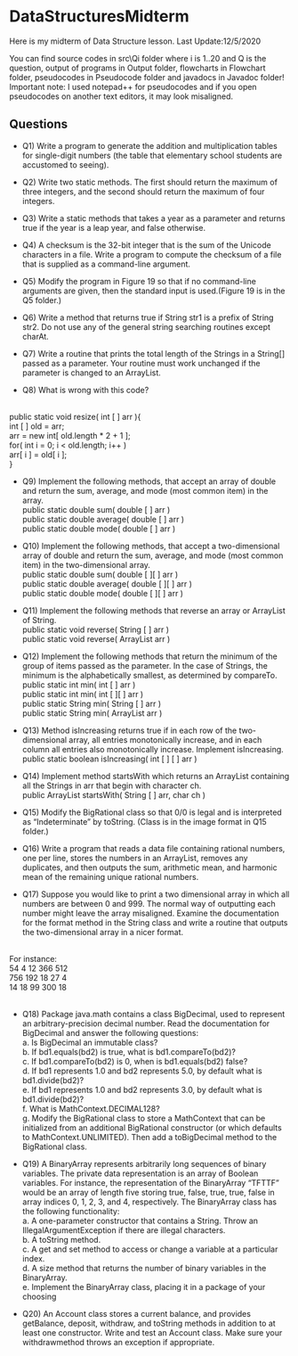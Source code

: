 # DataStructuresMidterm

Here is my midterm of Data Structure lesson. Last Update:12/5/2020

You can find source codes in src\Qi folder where i is 1..20 and Q is the question, output of programs in Output folder, flowcharts in Flowchart folder, pseudocodes in Pseudocode folder and javadocs in Javadoc folder!
<br/>
Important note: I used notepad++ for pseudocodes and if you open pseudocodes on another text editors, it may look misaligned.

## Questions
* Q1) Write a program to generate the addition and multiplication tables for single-digit numbers (the table that elementary school students are accustomed to seeing).

* Q2) Write two static methods. The first should return the maximum of three integers, and the second should return the maximum of four integers.

* Q3) Write a static methods that takes a year as a parameter and returns true if the year is a leap year, and false otherwise.

* Q4) A checksum is the 32-bit integer that is the sum of the Unicode characters in a file. Write a program to compute the checksum of a file that is supplied as a command-line argument.

* Q5) Modify the program in Figure 19 so that if no command-line arguments are given, then the standard input is used.(Figure 19 is in the Q5 folder.)

* Q6) Write a method that returns true if String str1 is a prefix of String str2. Do not use any of the general string searching routines except charAt.

* Q7) Write a routine that prints the total length of the Strings in a String[] passed as a parameter. Your routine must work unchanged if the parameter is changed to an ArrayList<String>.

* Q8) What is wrong with this code?
<br/>
public static void resize( int [ ] arr ){<br/>
  int [ ] old = arr;<br/>
  arr = new int[ old.length * 2 + 1 ];<br/>
  for( int i = 0; i < old.length; i++ )<br/>
  arr[ i ] = old[ i ];<br/>
}<br/>
                               
* Q9) Implement the following methods, that accept an array of double and
return the sum, average, and mode (most common item) in the array.<br/>
public static double sum( double [ ] arr )<br/>
public static double average( double [ ] arr )<br/>
public static double mode( double [ ] arr )<br/>
  
* Q10) Implement the following methods, that accept a two-dimensional
array of double and return the sum, average, and mode (most common
item) in the two-dimensional array.<br/>
public static double sum( double [ ][ ] arr )<br/>
public static double average( double [ ][ ] arr )<br/>
public static double mode( double [ ][ ] arr )<br/>
  
* Q11) Implement the following methods that reverse an array or ArrayList
of String.<br/>
public static void reverse( String [ ] arr )<br/>
public static void reverse( ArrayList<String> arr )<br/>
  
* Q12) Implement the following methods that return the minimum of the group
of items passed as the parameter. In the case of Strings, the minimum is
the alphabetically smallest, as determined by compareTo. <br/>
public static int min( int [ ] arr ) <br/>
public static int min( int [ ][ ] arr ) <br/>
public static String min( String [ ] arr ) <br/>
public static String min( ArrayList<String> arr ) <br/>

* Q13) Method isIncreasing returns true if in each row of the two-dimensional
array, all entries monotonically increase, and in each column all entries
also monotonically increase. Implement isIncreasing.<br/>
public static boolean isIncreasing( int [ ] [ ] arr ) 
  
* Q14) Implement method startsWith which returns an ArrayList containing
all the Strings in arr that begin with character ch.<br/>
public ArrayList<String> startsWith( String [ ] arr, char ch )
  
* Q15) Modify the BigRational class so that 0/0 is legal and is interpreted as “Indeterminate” by toString. (Class is in the image format in Q15 folder.)

* Q16) Write a program that reads a data file containing rational numbers, one per line, stores the numbers in an ArrayList, removes any duplicates, and then outputs the sum, arithmetic mean, and harmonic mean of the remaining unique rational numbers.

* Q17) Suppose you would like to print a two dimensional array in which all numbers are between 0 and 999. The normal way of outputting each number might leave the array misaligned. Examine the documentation for the format method in the String class and write a routine that outputs the two-dimensional array in a nicer format.<br/>
<br/>
For instance:<br/>
54  4 12  366 512<br/>
756 192 18  27  4<br/>
14  18 99  300 18<br/>
<!--  
such as <p>
 54   4 12 366 512<p>
756 192 18  27   4<p>
 14  18 99 300  18<p>
--><br/>

* Q18) Package java.math contains a class BigDecimal, used to represent an arbitrary-precision decimal number. Read the documentation for BigDecimal and answer the following questions: <br/>
a. Is BigDecimal an immutable class? <br/>
b. If bd1.equals(bd2) is true, what is bd1.compareTo(bd2)? <br/>
c. If bd1.compareTo(bd2) is 0, when is bd1.equals(bd2) false? <br/>
d. If bd1 represents 1.0 and bd2 represents 5.0, by default what is bd1.divide(bd2)? <br/>
e. If bd1 represents 1.0 and bd2 represents 3.0, by default what is bd1.divide(bd2)? <br/>
f. What is MathContext.DECIMAL128? <br/>
g. Modify the BigRational class to store a MathContext that can be initialized from an additional BigRational constructor (or which defaults to MathContext.UNLIMITED). Then add a toBigDecimal method to the BigRational class.

* Q19) A BinaryArray represents arbitrarily long sequences of binary variables. The private data representation is an array of Boolean variables. For instance, the representation of the BinaryArray “TFTTF” would be an array of length five storing true, false, true, true, false in array indices 0, 1, 2, 3, and 4, respectively. The BinaryArray class has the following functionality:<br/>
a. A one-parameter constructor that contains a String. Throw an IllegalArgumentException if there are illegal characters.<br/>
b. A toString method.<br/>
c. A get and set method to access or change a variable at a particular index.<br/>
d. A size method that returns the number of binary variables in the BinaryArray.<br/>
e. Implement the BinaryArray class, placing it in a package of your choosing<br/>

* Q20) An Account class stores a current balance, and provides getBalance, deposit, withdraw, and toString methods in addition to at least one constructor. Write and test an Account class. Make sure your withdrawmethod throws an exception if appropriate.
